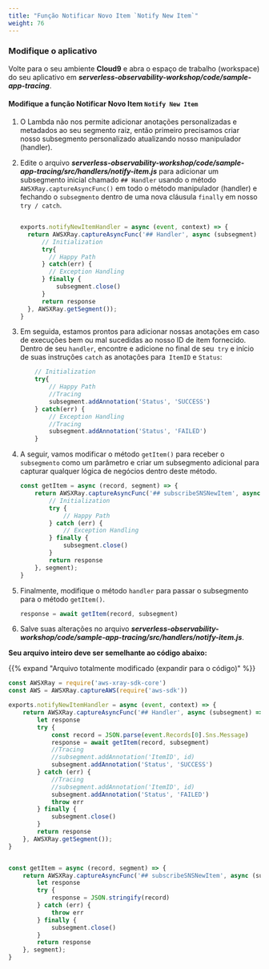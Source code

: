 ```yaml
---
title: "Função Notificar Novo Item `Notify New Item`"
weight: 76
---
```


### Modifique o aplicativo

Volte para o seu ambiente **Cloud9** e abra o espaço de trabalho (workspace) do seu aplicativo em ***serverless-observability-workshop/code/sample-app-tracing***.

#### Modifique a função Notificar Novo Item `Notify New Item`

1. O Lambda não nos permite adicionar anotações personalizadas e metadados ao seu segmento raiz, então primeiro precisamos criar nosso subsegmento personalizado atualizando nosso manipulador (handler).

1. Edite o arquivo ***serverless-observability-workshop/code/sample-app-tracing/src/handlers/notify-item.js*** para adicionar um subsegmento inicial chamado `## Handler` usando o método `AWSXRay.captureAsyncFunc()` em todo o método manipulador (handler) e fechando o `subsegmento` dentro de uma nova cláusula `finally` em nosso` try / catch`.

    ```javascript

    exports.notifyNewItemHandler = async (event, context) => {
      return AWSXRay.captureAsyncFunc('## Handler', async (subsegment) => {
          // Initialization
          try{
            // Happy Path
          } catch(err) {
            // Exception Handling
          } finally {
              subsegment.close()
          }
          return response
      }, AWSXRay.getSegment());
    }
    ```

1. Em seguida, estamos prontos para adicionar nossas anotações em caso de execuções bem ou mal sucedidas ao nosso ID de item fornecido. Dentro de seu `handler`, encontre e adicione no final de seu` try` e início de suas instruções `catch` as anotações para` ItemID` e `Status`:

    ````javascript
        // Initialization
        try{
            // Happy Path
            //Tracing
            subsegment.addAnnotation('Status', 'SUCCESS')
        } catch(err) {
            // Exception Handling
            //Tracing
            subsegment.addAnnotation('Status', 'FAILED')
        }
    ````

1. A seguir, vamos modificar o método `getItem()` para receber o `subsegmento` como um parâmetro e criar um subsegmento adicional para capturar qualquer lógica de negócios dentro deste método.

    ```javascript
    const getItem = async (record, segment) => {
        return AWSXRay.captureAsyncFunc('## subscribeSNSNewItem', async (subsegment) => {
            // Initialization
            try {
                // Happy Path
            } catch (err) {
                // Exception Handling
            } finally {
                subsegment.close()
            }
            return response
        }, segment);
    }
    ```

1. Finalmente, modifique o método `handler` para passar o subsegmento para o método `getItem()`.
   
    ```javascript
    response = await getItem(record, subsegment)
    ```

1. Salve suas alterações no arquivo ***serverless-observability-workshop/code/sample-app-tracing/src/handlers/notify-item.js***.

**Seu arquivo inteiro deve ser semelhante ao código abaixo:**

{{% expand "Arquivo totalmente modificado (expandir para o código)" %}}

```javascript
const AWSXRay = require('aws-xray-sdk-core')
const AWS = AWSXRay.captureAWS(require('aws-sdk'))

exports.notifyNewItemHandler = async (event, context) => {
    return AWSXRay.captureAsyncFunc('## Handler', async (subsegment) => {
        let response
        try {
            const record = JSON.parse(event.Records[0].Sns.Message)
            response = await getItem(record, subsegment)
            //Tracing
            //subsegment.addAnnotation('ItemID', id)
            subsegment.addAnnotation('Status', 'SUCCESS')
        } catch (err) {
            //Tracing
            //subsegment.addAnnotation('ItemID', id)
            subsegment.addAnnotation('Status', 'FAILED')
            throw err
        } finally {
            subsegment.close()
        }
        return response
    }, AWSXRay.getSegment());
}


const getItem = async (record, segment) => {
    return AWSXRay.captureAsyncFunc('## subscribeSNSNewItem', async (subsegment) => {
        let response
        try {
            response = JSON.stringify(record)
        } catch (err) {
            throw err
        } finally {
            subsegment.close()
        }
        return response
    }, segment);
}
```
